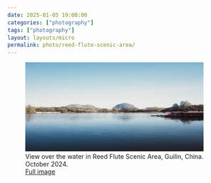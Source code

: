 ```yaml
---
date: 2025-01-05 19:00:00
categories: ["photography"]
tags: ["photography"]
layout: layouts/micro
permalink: photo/reed-flute-scenic-area/
---
```


<figure>
        <img class="hero" height="200" width="400"
        src="/posts/2025/01/reed-flute-scenic-area-web.jpeg">
        <figcaption>View over the water in Reed Flute Scenic Area, Guilin,
        China. October 2024.<br /><a href="/posts/2025/01/reed-flute-scenic-area-full.jpeg">Full image</a></figcaption>
    </figure>

